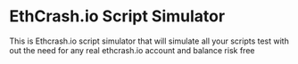 <h1>EthCrash.io Script Simulator</h1>

<p>This is Ethcrash.io script simulator that will simulate all your scripts test with out the need for any real ethcrash.io account and balance risk free</p>
